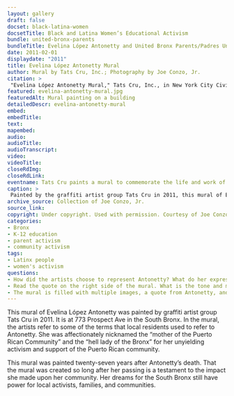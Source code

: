 ```yaml
--- 
layout: gallery
draft: false
docset: black-latina-women
docsetTitle: Black and Latina Women’s Educational Activism
bundle: united-bronx-parents
bundleTitle: Evelina López Antonetty and United Bronx Parents/Padres Unidos del Bronx
date: 2011-02-01
displaydate: "2011"
title: Evelina López Antonetty Mural
author: Mural by Tats Cru, Inc.; Photography by Joe Conzo, Jr. 
citation: >
 "Evelina López Antonetty Mural," Tats Cru, Inc., in New York City Civil Rights History Project, Accessed: [Month Day, Year], https://nyccivilrightshistory.org/gallery/evelina-antonetty-mural.
featured: evelina-antonetty-mural.jpg
featuredAlt: Mural painting on a building
detailedDescr: evelina-antonetty-mural
embed: 
embedTitle: 
text: 
mapembed: 
audio: 
audioTitle: 
audioTranscript: 
video: 
videoTitle: 
closeRdImg: 
closeRdLink: 
eventname: Tats Cru paints a mural to commemorate the life and work of Evelina López Antonetty. 
caption: >
 Painted by the graffiti artist group Tats Cru in 2011, this mural of Evelina López Antonetty is at 773 Prospect Ave in the South Bronx. The quote reads, "We will never stop struggling here in The Bronx, even though they've destroyed it around us. We would pitch tents if we had to rather than move from here. We would fight back, there is nothing we would not do. They will never take us away from here. I feel very much a part of this and I'm never going to leave, and, after me, my children will be here to carry on. I have very strong children and very strong grandchildren."
archive_source: Collection of Joe Conzo, Jr. 
source_link: 
copyright: Under copyright. Used with permission. Courtesy of Joe Conzo, Jr. 
categories: 
- Bronx
- K-12 education
- parent activism
- community activism
tags: 
- Latinx people
- women's activism
questions:
- How did the artists choose to represent Antonetty? What do her expression and gesture mean to you? What were the artists trying to convey by painting her this way?
- Read the quote on the right side of the mural. What is the tone and message of the quote? Why might the artists have chosen that quote for this mural?
- The mural is filled with multiple images, a quote from Antonetty, and a list of her various roles, responsibilities, and commitments. How do you think these different parts of the mural connect to one another? How do these different parts relate to your understanding of Antonetty?
--- 
```


This mural of Evelina López Antonetty was painted by graffiti artist group Tats Cru in 2011. It is at 773 Prospect Ave in the South Bronx. In the mural, the artists refer to some of the terms that local residents used to refer to Antonetty. She was affectionately nicknamed the “mother of the Puerto Rican Community” and the “hell lady of the Bronx” for her unyielding activism and support of the Puerto Rican community.

This mural was painted twenty-seven years after Antonetty’s death. That the mural was created so long after her passing is a testament to the impact she made upon her community. Her dreams for the South Bronx still have power for local activists, families, and communities.
